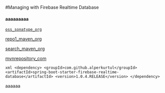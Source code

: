 #Managing with Firebase Realtime Database

<h4>aaaaaaaaa</h4>

<a target="_blank" href="https://oss.sonatype.org/content/repositories/snapshots/com/github/alperkurtul/spring-boot-starter-firebase-realtime-database/">`oss_sonatype_org`</a> 

<a target="_blank" href="https://repo1.maven.org/maven2/com/github/alperkurtul/spring-boot-starter-firebase-realtime-database/">repo1_maven_org</a>

<a target="_blank" href="https://search.maven.org/search?q=g:com.github.alperkurtul%20AND%20a:spring-boot-starter-firebase-realtime-database&core=gav">search_maven_org</a>

<a target="_blank" href="https://mvnrepository.com/artifact/com.github.alperkurtul/spring-boot-starter-firebase-realtime-database">mvnrepository_com</a>

`xml
<dependency>
    <groupId>com.github.alperkurtul</groupId>
    <artifactId>spring-boot-starter-firebase-realtime-database</artifactId>
    <version>1.0.4.RELEASE</version>
</dependency>
`


<di>aaaaaa</di>
